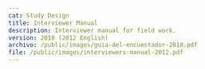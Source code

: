 ```yaml
---
cat: Study Design
title: Interviewer Manual
description: Interviewer manual for field work.
version: 2018 (2012 English)
archivo: /public/images/guia-del-encuestador-2018.pdf
file: /public/images/interviewers-manual-2012.pdf
---
```

